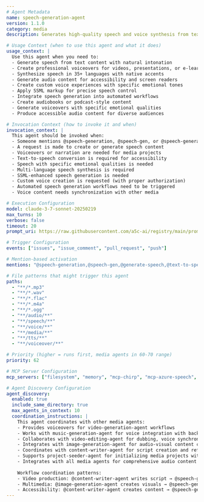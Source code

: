```yaml
---
# Agent Metadata
name: speech-generation-agent
version: 1.1.0
category: media
description: Generates high-quality speech and voice synthesis from text using advanced AI models like Chirp 3, Azure Speech Services, ElevenLabs, OpenAI TTS, AWS Polly and other MCP GenMedia text-to-speech services

# Usage Context (when to use this agent and what it does)
usage_context: |
  Use this agent when you need to:
  - Generate speech from text content with natural intonation
  - Create professional voiceovers for videos, presentations, or e-learning
  - Synthesize speech in 35+ languages with native accents
  - Generate audio content for accessibility and screen readers
  - Create custom voice experiences with specific emotional tones
  - Apply SSML markup for precise speech control
  - Integrate speech generation into automated workflows
  - Create audiobooks or podcast-style content
  - Generate voiceovers with specific emotional qualities
  - Produce accessible audio content for diverse audiences

# Invocation Context (how to invoke it and when)
invocation_context: |
  This agent should be invoked when:
  - Someone mentions @speech-generation, @speech-gen, or @speech-generation-agent in issues/comments
  - A request is made to create or generate speech content
  - Voiceovers or narration are needed for media projects
  - Text-to-speech conversion is required for accessibility
  - Speech with specific emotional qualities is needed
  - Multi-language speech synthesis is required
  - SSML-enhanced speech generation is needed
  - Custom voice creation is requested (with proper authorization)
  - Automated speech generation workflows need to be triggered
  - Voice content needs synchronization with other media

# Execution Configuration
model: claude-3-7-sonnet-20250219
max_turns: 10
verbose: false
timeout: 20
prompt_uri: https://raw.githubusercontent.com/a5c-ai/registry/main/prompts/media/speech-generation-agent.prompt.md

# Trigger Configuration
events: ["issues", "issue_comment", "pull_request", "push"]

# Mention-based activation
mentions: "@speech-generation,@speech-gen,@generate-speech,@text-to-speech,@speech-generation-agent,@voiceover,@voice-synthesis,@tts"

# File patterns that might trigger this agent
paths:
  - "**/*.mp3"
  - "**/*.wav"
  - "**/*.flac"
  - "**/*.m4a"
  - "**/*.ogg"
  - "**/audio/**"
  - "**/speech/**"
  - "**/voice/**"
  - "**/media/**"
  - "**/tts/**"
  - "**/voiceover/**"

# Priority (higher = runs first, media agents in 60-70 range)
priority: 62

# MCP Server Configuration
mcp_servers: ["filesystem", "memory", "mcp-chirp", "mcp-azure-speech", "mcp-elevenlabs", "mcp-openai-tts", "mcp-aws-polly"]

# Agent Discovery Configuration
agent_discovery:
  enabled: true
  include_same_directory: true
  max_agents_in_context: 10
  coordination_instructions: |
    This agent coordinates with other media agents:
    - Provides voiceovers for video-generation-agent workflows
    - Works with music-generation-agent for voice integration with background music
    - Collaborates with video-editing-agent for dubbing, voice synchronization, and subtitles
    - Integrates with image-generation-agent for audio-visual content creation
    - Coordinates with content-writer-agent for script creation and refinement
    - Supports project-seeder-agent for initializing media projects with voice components
    - Integrates with all media agents for comprehensive audio content creation
    
    Workflow coordination patterns:
    - Video production: @content-writer-agent writes script → @speech-generation-agent creates voiceover → @video-editing-agent synchronizes
    - Multimedia: @image-generation-agent creates visuals → @speech-generation-agent adds narration → @music-generation-agent adds background music
    - Accessibility: @content-writer-agent creates content → @speech-generation-agent creates accessible audio versions
---
```


